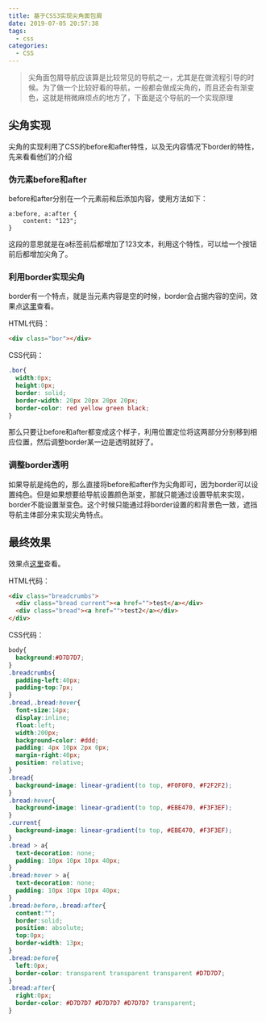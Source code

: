 ```yaml
---
title: 基于CSS3实现尖角面包屑
date: 2019-07-05 20:57:38
tags:
  - css
categories:
  - CSS
---
```


> 尖角面包屑导航应该算是比较常见的导航之一，尤其是在做流程引导的时候。为了做一个比较好看的导航，一般都会做成尖角的，而且还会有渐变色，这就是稍微麻烦点的地方了，下面是这个导航的一个实现原理

## 尖角实现
尖角的实现利用了CSS的before和after特性，以及无内容情况下border的特性，先来看看他们的介绍

### 伪元素before和after
before和after分别在一个元素前和后添加内容，使用方法如下：

    a:before, a:after {
        content: "123";
    }

这段的意思就是在a标签前后都增加了123文本，利用这个特性，可以给一个按钮前后都增加尖角了。

### 利用border实现尖角
border有一个特点，就是当元素内容是空的时候，border会占据内容的空间，效果点[这里](http://codepen.io/suyan0830/pen/roAtK)查看。

HTML代码：

```html
<div class="bor"></div>
```

CSS代码：

```css
.bor{
  width:0px;
  height:0px;
  border: solid;
  border-width: 20px 20px 20px 20px;
  border-color: red yellow green black; 
}
```

那么只要让before和after都变成这个样子，利用位置定位将这两部分分别移到相应位置，然后调整border某一边是透明就好了。

### 调整border透明
如果导航是纯色的，那么直接将before和after作为尖角即可，因为border可以设置纯色。但是如果想要给导航设置颜色渐变，那就只能通过设置导航来实现，border不能设置渐变色。这个时候只能通过将border设置的和背景色一致，遮挡导航主体部分来实现尖角特点。
    
## 最终效果
效果点[这里](http://codepen.io/suyan0830/pen/uqHCD)查看。

HTML代码：

```html
<div class="breadcrumbs">
  <div class="bread current"><a href="">test</a></div>
  <div class="bread"><a href="">test2</a></div>
</div>
```

CSS代码：

```css
body{
  background:#D7D7D7;
}
.breadcrumbs{
  padding-left:40px;
  padding-top:7px;
}
.bread,.bread:hover{
  font-size:14px;
  display:inline;
  float:left;
  width:200px;
  background-color: #ddd;
  padding: 4px 10px 2px 0px;
  margin-right:40px;
  position: relative;
}
.bread{
  background-image: linear-gradient(to top, #F0F0F0, #F2F2F2);
}
.bread:hover{
  background-image: linear-gradient(to top, #EBE470, #F3F3EF); 
}
.current{
  background-image: linear-gradient(to top, #EBE470, #F3F3EF);
}
.bread > a{
  text-decoration: none;
  padding: 10px 10px 10px 40px;
}
.bread:hover > a{
  text-decoration: none;
  padding: 10px 10px 10px 40px;
}
.bread:before,.bread:after{
  content:"";
  border:solid;
  position: absolute;
  top:0px;
  border-width: 13px;
}
.bread:before{
  left:0px;
  border-color: transparent transparent transparent #D7D7D7;
}
.bread:after{
  right:0px;
  border-color: #D7D7D7 #D7D7D7 #D7D7D7 transparent;
}
```

